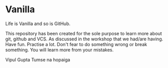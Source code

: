 # Vanilla
Life is Vanilla and so is GitHub.

This repository has been created for the sole purpose to learn more about git, github and VCS. As discussed in the workshop that we had/are having.
Have fun. Practise a lot. Don't fear to do something wrong or break something. 
You will learn more from your mistakes.

Vipul Gupta
Tumse na hopaiga
